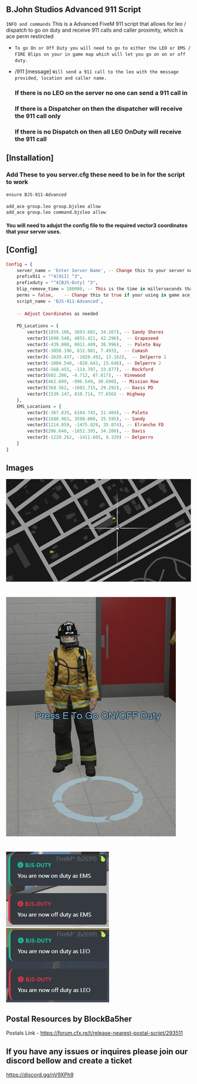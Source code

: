 ## B.John Studios Advanced 911 Script ##

`INFO and commands` 
This is a Advanced FiveM 911 script that allows for leo / dispatch to go on duty and receive 911 calls and caller proximity, which is ace perm restircted

- `To go On or Off Duty you will need to go to either the LEO or EMS / FIRE Blips on your in game map which will let you go on on or off duty.`


- /911 [message]                    `Will send a 911 call to the leo with the message provided, location and caller name.`   

    ### If there is no LEO on the server no one can send a 911 call in

    ### If there is a  Dispatcher on then the dispatcher will receive the 911 call only

    ### If there is no Dispatch on then all LEO OnDuty will receive the 911 call


## [Installation] ##

### Add These to you server.cfg these need to be in for the script to work ###

```
ensure BJS-911-Advanced

add_ace group.leo group.bjsleo allow
add_ace group.leo command.bjsleo allow
```

#### You will need to adujst the config file to the required vector3 coordinates that your server uses.


##  [Config] ##
```elixir
Config = {
    server_name = 'Enter Server Name', -- Change this to your server name if your wanting to
    prefix911 = "^4[911] ^3",
    prefixduty = "^4[BJS-Duty] ^3",
    blip_remove_time = 180000, -- This is the time in millerseconds that is will take for the 911 blip to go away
    perms = false,    -- Change this to true if your using in game ace_perms
    script_name = 'BJS-911-Advanced',

    -- Adjust Coordinates as needed
    
    PD_Locations = {
        vector3(1859.106, 3693.682, 34.267), -- Sandy Shores
        vector3(1690.548, 4855.421, 42.296),  -- Grapeseed
        vector3(-439.000, 6011.489, 36.996),  -- Paleto Bay
        vector3(-3058.196, 632.981, 7.493),  -- Cumash 
        vector3(-1620.437, -1020.492, 13.162),  -- Delperro 1
        vector3(-1084.548, -828.643, 15.646), -- Delperro 2
        vector3(-568.455, -114.797, 33.877), -- Rockford
        vector3(602.208, -4.712, 87.817), -- Vinewood 
        vector3(462.699, -996.549, 30.690), -- Mission Row 
        vector3(368.562, -1602.715, 29.292), -- Davis PD
        vector3(1539.147, 810.714, 77.656) -- Highway
    },
    EMS_Locations = {
        vector3(-367.835, 6104.745, 31.404), -- Paleto
        vector3(1680.963, 3598.000, 35.595), -- Sandy
        vector3(1214.859, -1475.029, 35.074), -- Elrancho FD
        vector3(206.640, -1652.395, 34.200), -- Davis
        vector3(-1220.262, -1411.605, 8.339) -- Delperro
    }
}
```

## Images

![GTA5 MAP](GTA5-MAP.png)
#
![DUTY TOGGLE](GTA5-DUTYTOGGLE.png)
#
![NOTIFICATION](GTA5-NOTIFICATION.png)
![NOTIFICATION LEO](GTA5-NOTIFICATION-LEO.png)

## Postal Resources by BlockBa5her
Postals Link - https://forum.cfx.re/t/release-nearest-postal-script/293511

## If you have any issues or inquires please join our discord bellow and create a ticket

https://discord.gg/nV9XPh9
